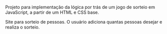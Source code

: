 Projeto para implementação da lógica por trás de um jogo de sorteio em JavaScript, a partir de um HTML e CSS base. 

Site para sorteio de pessoas. O usuário adiciona quantas pessoas desejar e realiza o sorteio. 

